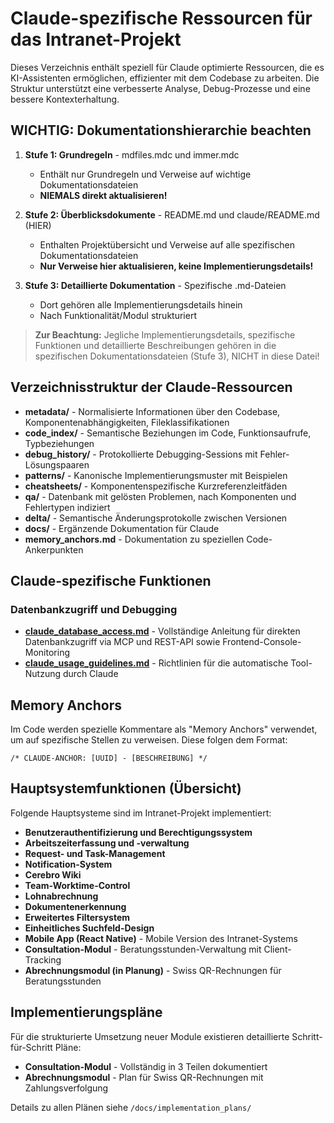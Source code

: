 # Claude-spezifische Ressourcen für das Intranet-Projekt

Dieses Verzeichnis enthält speziell für Claude optimierte Ressourcen, die es KI-Assistenten ermöglichen, effizienter mit dem Codebase zu arbeiten. Die Struktur unterstützt eine verbesserte Analyse, Debug-Prozesse und eine bessere Kontexterhaltung.

## WICHTIG: Dokumentationshierarchie beachten

1. **Stufe 1: Grundregeln** - mdfiles.mdc und immer.mdc
   - Enthält nur Grundregeln und Verweise auf wichtige Dokumentationsdateien
   - **NIEMALS direkt aktualisieren!**

2. **Stufe 2: Überblicksdokumente** - README.md und claude/README.md (HIER)
   - Enthalten Projektübersicht und Verweise auf alle spezifischen Dokumentationsdateien
   - **Nur Verweise hier aktualisieren, keine Implementierungsdetails!**

3. **Stufe 3: Detaillierte Dokumentation** - Spezifische .md-Dateien
   - Dort gehören alle Implementierungsdetails hinein
   - Nach Funktionalität/Modul strukturiert

> **Zur Beachtung:** Jegliche Implementierungsdetails, spezifische Funktionen und detaillierte Beschreibungen gehören in die spezifischen Dokumentationsdateien (Stufe 3), NICHT in diese Datei!

## Verzeichnisstruktur der Claude-Ressourcen

- **metadata/** - Normalisierte Informationen über den Codebase, Komponentenabhängigkeiten, Fileklassifikationen
- **code_index/** - Semantische Beziehungen im Code, Funktionsaufrufe, Typbeziehungen
- **debug_history/** - Protokollierte Debugging-Sessions mit Fehler-Lösungspaaren
- **patterns/** - Kanonische Implementierungsmuster mit Beispielen
- **cheatsheets/** - Komponentenspezifische Kurzreferenzleitfäden
- **qa/** - Datenbank mit gelösten Problemen, nach Komponenten und Fehlertypen indiziert
- **delta/** - Semantische Änderungsprotokolle zwischen Versionen
- **docs/** - Ergänzende Dokumentation für Claude
- **memory_anchors.md** - Dokumentation zu speziellen Code-Ankerpunkten

## Claude-spezifische Funktionen

### Datenbankzugriff und Debugging
- **[claude_database_access.md](claude_database_access.md)** - Vollständige Anleitung für direkten Datenbankzugriff via MCP und REST-API sowie Frontend-Console-Monitoring
- **[claude_usage_guidelines.md](claude_usage_guidelines.md)** - Richtlinien für die automatische Tool-Nutzung durch Claude

## Memory Anchors

Im Code werden spezielle Kommentare als "Memory Anchors" verwendet, um auf spezifische Stellen zu verweisen. Diese folgen dem Format:
```
/* CLAUDE-ANCHOR: [UUID] - [BESCHREIBUNG] */
```

## Hauptsystemfunktionen (Übersicht)

Folgende Hauptsysteme sind im Intranet-Projekt implementiert:

- **Benutzerauthentifizierung und Berechtigungssystem**
- **Arbeitszeiterfassung und -verwaltung**
- **Request- und Task-Management**
- **Notification-System**
- **Cerebro Wiki**
- **Team-Worktime-Control**
- **Lohnabrechnung**
- **Dokumentenerkennung**
- **Erweitertes Filtersystem**
- **Einheitliches Suchfeld-Design**
- **Mobile App (React Native)** - Mobile Version des Intranet-Systems
- **Consultation-Modul** - Beratungsstunden-Verwaltung mit Client-Tracking
- **Abrechnungsmodul (in Planung)** - Swiss QR-Rechnungen für Beratungsstunden

## Implementierungspläne

Für die strukturierte Umsetzung neuer Module existieren detaillierte Schritt-für-Schritt Pläne:

- **Consultation-Modul** - Vollständig in 3 Teilen dokumentiert
- **Abrechnungsmodul** - Plan für Swiss QR-Rechnungen mit Zahlungsverfolgung

Details zu allen Plänen siehe `/docs/implementation_plans/` 